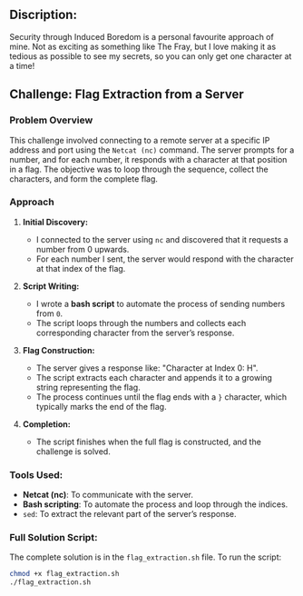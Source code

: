 ## Discription:

Security through Induced Boredom is a personal favourite approach of mine. Not as exciting as something like The Fray, but I love making it as tedious as possible to see my secrets, so you can only get one character at a time!
## Challenge: Flag Extraction from a Server

### Problem Overview
This challenge involved connecting to a remote server at a specific IP address and port using the `Netcat (nc)` command. The server prompts for a number, and for each number, it responds with a character at that position in a flag. The objective was to loop through the sequence, collect the characters, and form the complete flag.

### Approach

1. **Initial Discovery:**
   - I connected to the server using `nc` and discovered that it requests a number from 0 upwards.
   - For each number I sent, the server would respond with the character at that index of the flag.

2. **Script Writing:**
   - I wrote a **bash script** to automate the process of sending numbers from `0`.
   - The script loops through the numbers and collects each corresponding character from the server’s response.

3. **Flag Construction:**
   - The server gives a response like: "Character at Index 0: H".
   - The script extracts each character and appends it to a growing string representing the flag.
   - The process continues until the flag ends with a `}` character, which typically marks the end of the flag.

4. **Completion:**
   - The script finishes when the full flag is constructed, and the challenge is solved.

### Tools Used:
- **Netcat (nc)**: To communicate with the server.
- **Bash scripting**: To automate the process and loop through the indices.
- `sed`: To extract the relevant part of the server’s response.

### Full Solution Script:
The complete solution is in the `flag_extraction.sh` file. To run the script:

```bash
chmod +x flag_extraction.sh
./flag_extraction.sh
